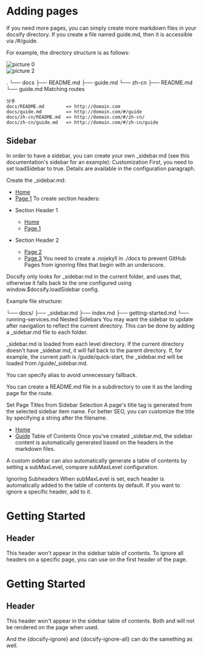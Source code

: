 # Adding pages
If you need more pages, you can simply create more markdown files in your docsify directory. If you create a file named guide.md, then it is accessible via /#/guide.

For example, the directory structure is as follows:

![picture 0](https://cdn.jsdelivr.net/gh/huameiwei-vc/image@main/4bda7d629d80255a4dc51b920f70aaa7660d046003c91bb2157dbad03f2d285c.png)  
![picture 2](https://cdn.jsdelivr.net/gh/huameiwei-vc/image@main/08745116496e431cee4f073079a8a6f01daca8314b14ac0339af53a4a2fa243d.png)  

.
└── docs
    ├── README.md
    ├── guide.md
    └── zh-cn
        ├── README.md
        └── guide.md
Matching routes
```
分手
docs/README.md        => http://domain.com
docs/guide.md         => http://domain.com/#/guide
docs/zh-cn/README.md  => http://domain.com/#/zh-cn/
docs/zh-cn/guide.md   => http://domain.com/#/zh-cn/guide
```
## Sidebar
In order to have a sidebar, you can create your own _sidebar.md (see this documentation's sidebar for an example):
Customization
First, you need to set loadSidebar to true. Details are available in the configuration paragraph.

<!-- index.html -->

<script>
  window.$docsify = {
    loadSidebar: true,
  };
</script>
<script src="//cdn.jsdelivr.net/npm/docsify@5/dist/docsify.min.js"></script>
Create the _sidebar.md:

<!-- docs/_sidebar.md -->

- [Home](/)
- [Page 1](page-1.md)
To create section headers:

<!-- docs/_sidebar.md -->

- Section Header 1

  - [Home](/)
  - [Page 1](page-1.md)

- Section Header 2

  - [Page 2](page-2.md)
  - [Page 3](page-3.md)
You need to create a .nojekyll in ./docs to prevent GitHub Pages from ignoring files that begin with an underscore.

Docsify only looks for _sidebar.md in the current folder, and uses that, otherwise it falls back to the one configured using window.$docsify.loadSidebar config.

Example file structure:

└── docs/
    ├── _sidebar.md
    ├── index.md
    ├── getting-started.md
    └── running-services.md
Nested Sidebars
You may want the sidebar to update after navigation to reflect the current directory. This can be done by adding a _sidebar.md file to each folder.

_sidebar.md is loaded from each level directory. If the current directory doesn't have _sidebar.md, it will fall back to the parent directory. If, for example, the current path is /guide/quick-start, the _sidebar.md will be loaded from /guide/_sidebar.md.

You can specify alias to avoid unnecessary fallback.

<script>
  window.$docsify = {
    loadSidebar: true,
    alias: {
      '/.*/_sidebar.md': '/_sidebar.md',
    },
  };
</script>
You can create a README.md file in a subdirectory to use it as the landing page for the route.

Set Page Titles from Sidebar Selection
A page's title tag is generated from the selected sidebar item name. For better SEO, you can customize the title by specifying a string after the filename.

<!-- docs/_sidebar.md -->

- [Home](/)
- [Guide](guide.md 'The greatest guide in the world')
Table of Contents
Once you've created _sidebar.md, the sidebar content is automatically generated based on the headers in the markdown files.

A custom sidebar can also automatically generate a table of contents by setting a subMaxLevel, compare subMaxLevel configuration.

<!-- index.html -->

<script>
  window.$docsify = {
    loadSidebar: true,
    subMaxLevel: 2,
  };
</script>
<script src="//cdn.jsdelivr.net/npm/docsify@5/dist/docsify.min.js"></script>
Ignoring Subheaders
When subMaxLevel is set, each header is automatically added to the table of contents by default. If you want to ignore a specific header, add <!-- {docsify-ignore} --> to it.

# Getting Started

## Header <!-- {docsify-ignore} -->

This header won't appear in the sidebar table of contents.
To ignore all headers on a specific page, you can use <!-- {docsify-ignore-all} --> on the first header of the page.

# Getting Started <!-- {docsify-ignore-all} -->

## Header

This header won't appear in the sidebar table of contents.
Both <!-- {docsify-ignore} --> and <!-- {docsify-ignore-all} --> will not be rendered on the page when used.

And the {docsify-ignore} and {docsify-ignore-all} can do the samething as well.